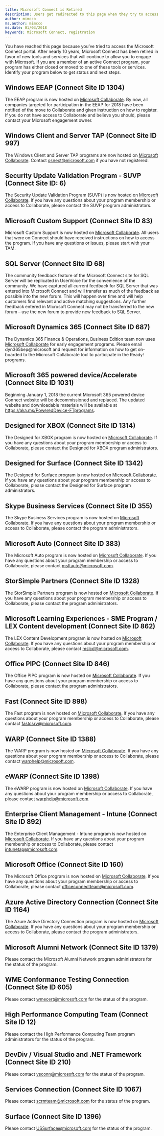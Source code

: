 ```yaml
---
title: Microsoft Connect is Retired
description: Users get redirected to this page when they try to access Microsoft Connect.
author: mimcco
ms.author: mimcco
ms.date: 01/03/2018
keywords: Microsoft Connect, registration
---
```


You have reached this page because you’ve tried to access the Microsoft Connect portal. After nearly 10 years, Microsoft Connect has been retired in favor of new tools and services that will continue to allow you to engage with Microsoft. If you are a member of an active Connect program, your program has either closed or moved to one of these tools or services. Identify your program below to get status and next steps.


## Windows EEAP (Connect Site ID 1304)
The EEAP program is now hosted on [Microsoft Collaborate](https://developer.microsoft.com/en-us/dashboard/collaborate/). By now, all companies targeted for participation in the EEAP for 2018 have been notified of the move to Collaborate and given instruction on how to register. If you do not have access to Collaborate and believe you should, please contact your Microsoft engagement owner.

## Windows Client and Server TAP (Connect Site ID 997)
The Windows Client and Server TAP programs are now hosted on [Microsoft Collaborate](https://developer.microsoft.com/en-us/dashboard/collaborate/). Contact osnext@microsoft.com if you have not registered.

## Security Update Validation Program - SUVP (Connect Site ID: 6)
The Security Update Validation Program (SUVP) is now hosted on [Microsoft Collaborate](https://developer.microsoft.com/en-us/dashboard/collaborate/). If you have any questions about your program membership or access to Collaborate, please contact the SUVP program administrators.

## Microsoft Custom Support (Connect Site ID 83)
Microsoft Custom Support is now hosted on [Microsoft Collaborate](https://developer.microsoft.com/en-us/dashboard/collaborate/). All users that were on Connect should have received instructions on how to access the program. If you have any questions or issues, please start with your TAM.

## SQL Server (Connect Site ID 68)
The community feedback feature of the Microsoft Connect site for SQL Server will be replicated in UserVoice for the convenience of the community. We have captured all current feedback for SQL Server that was entered into Microsoft Connect and will transfer as much of the feedback as possible into the new forum.  This will happen over time and will help customers find relevant and active matching suggestions.  Any further feedback entered in Microsoft Connect may not be transferred to the new forum – use the new forum to provide new feedback to SQL Server.

## Microsoft Dynamics 365 (Connect Site ID 687)
The Dynamics 365 Finance & Operations, Business Edition team now uses [Microsoft Collaborate](https://developer.microsoft.com/en-us/dashboard/collaborate/) for early engagement programs.  Please email dyn365bep@microsoft and request for information on how to get on-boarded to the Microsoft Collaborate tool to participate in the Ready! programs.

## Microsoft 365 powered device/Accelerate (Connect Site ID 1031)
Beginning January 1, 2018 the current Microsoft 365 powered device Connect website will be decommissioned and replaced.  The updated website and downloadable materials will be available at https://aka.ms/PoweredDevice-FTprograms. 

## Designed for XBOX (Connect Site ID 1314)
The Designed for XBOX program is now hosted on [Microsoft Collaborate](https://developer.microsoft.com/en-us/dashboard/collaborate/). If you have any questions about your program membership or access to Collaborate, please contact the Designed for XBOX program administrators.

## Designed for Surface (Connect Site ID 1342)
The Designed for Surface program is now hosted on [Microsoft Collaborate](https://developer.microsoft.com/en-us/dashboard/collaborate/). If you have any questions about your program membership or access to Collaborate, please contact the Designed for Surface program administrators.

## Skype Business Services (Connect Site ID 355)
The Skype Business Services program is now hosted on [Microsoft Collaborate](https://developer.microsoft.com/en-us/dashboard/collaborate/). If you have any questions about your program membership or access to Collaborate, please contact the program administrators.

## Microsoft Auto (Connect Site ID 383)
The Microsoft Auto program is now hosted on [Microsoft Collaborate](https://developer.microsoft.com/en-us/dashboard/collaborate/). If you have any questions about your program membership or access to Collaborate, please contact msftauto@microsoft.com.

## StorSimple Partners (Connect Site ID 1328)
The StorSimple Partners program is now hosted on [Microsoft Collaborate](https://developer.microsoft.com/en-us/dashboard/collaborate/). If you have any questions about your program membership or access to Collaborate, please contact the program administrators.

## Microsoft Learning Experiences - SME Program / LEX Content development (Connect Site ID 862)
The LEX Content Development program is now hosted on [Microsoft Collaborate](https://developer.microsoft.com/en-us/dashboard/collaborate/). If you have any questions about your program membership or access to Collaborate, please contact mslcd@microsoft.com.

## Office PIPC (Connect Site ID 846)
The Office PIPC program is now hosted on [Microsoft Collaborate](https://developer.microsoft.com/en-us/dashboard/collaborate/). If you have any questions about your program membership or access to Collaborate, please contact the program administrators.

## Fast (Connect Site ID 898)
The Fast program is now hosted on [Microsoft Collaborate](https://developer.microsoft.com/en-us/dashboard/collaborate/). If you have any questions about your program membership or access to Collaborate, please contact fastcsrv@microsoft.com.

## WARP (Connect Site ID 1388)
The WARP program is now hosted on [Microsoft Collaborate](https://developer.microsoft.com/en-us/dashboard/collaborate/). If you have any questions about your program membership or access to Collaborate, please contact warphelp@microsoft.com.

## eWARP (Connect Site ID 1398)
The eWARP program is now hosted on [Microsoft Collaborate](https://developer.microsoft.com/en-us/dashboard/collaborate/). If you have any questions about your program membership or access to Collaborate, please contact warphelp@microsoft.com.

## Enterprise Client Management - Intune (Connect Site ID 892)
The Enterprise Client Management - Intune program is now hosted on [Microsoft Collaborate](https://developer.microsoft.com/en-us/dashboard/collaborate/). If you have any questions about your program membership or access to Collaborate, please contact intunetap@microsoft.com.

## Microsoft Office (Connect Site ID 160)
The Microsoft Office program is now hosted on [Microsoft Collaborate](https://developer.microsoft.com/en-us/dashboard/collaborate/). If you have any questions about your program membership or access to Collaborate, please contact officeconnectteam@microsoft.com.

## Azure Active Directory Connection (Connect Site ID 1164)
The Azure Active Directory Connection program is now hosted on [Microsoft Collaborate](https://developer.microsoft.com/en-us/dashboard/collaborate/). If you have any questions about your program membership or access to Collaborate, please contact the program administrators.

## Microsoft Alumni Network (Connect Site ID 1379)
Please contact the Microsoft Alumni Network program administrators for the status of the program.

## WME Conformance Testing Connection (Connect Site ID 605)
Please contact wmecert@microsoft.com for the status of the program.

## High Performance Computing Team (Connect Site ID 12)
Please contact the High Performance Computing Team program administrators for the status of the program.

## DevDiv / Visual Studio and .NET Framework (Connect Site ID 210)
Please contact vsconn@microsoft.com for the status of the program.

## Services Connection (Connect Site ID 1067)
Please contact scrmteam@microsoft.com for the status of the program.

## Surface (Connect Site ID 1396)
Please contact USSurface@microsoft.com for the status of the program.

